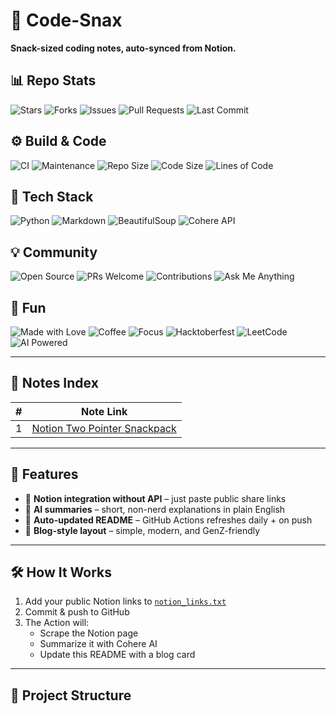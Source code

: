 # 🍿 Code-Snax

**Snack-sized coding notes, auto-synced from Notion.**  

## 📊 Repo Stats
![Stars](https://img.shields.io/github/stars/mangopep/leetcode-unlocked-?style=flat&color=yellow)
![Forks](https://img.shields.io/github/forks/mangopep/leetcode-unlocked-?style=flat&color=orange)
![Issues](https://img.shields.io/github/issues/mangopep/leetcode-unlocked-?color=red)
![Pull Requests](https://img.shields.io/github/issues-pr/mangopep/leetcode-unlocked-?color=purple)
![Last Commit](https://img.shields.io/github/last-commit/mangopep/leetcode-unlocked-?color=brightgreen)

## ⚙️ Build & Code
![CI](https://img.shields.io/github/actions/workflow/status/mangopep/leetcode-unlocked-/update-readme.yml?label=CI&logo=github)
![Maintenance](https://img.shields.io/maintenance/yes/2025)
![Repo Size](https://img.shields.io/github/repo-size/mangopep/leetcode-unlocked-)
![Code Size](https://img.shields.io/github/languages/code-size/mangopep/leetcode-unlocked-)
![Lines of Code](https://tokei.rs/b1/github/mangopep/leetcode-unlocked-?category=code)

## 🐍 Tech Stack
![Python](https://img.shields.io/badge/Python-3.11-blue?logo=python)
![Markdown](https://img.shields.io/badge/Made%20with-Markdown-1f425f.svg)
![BeautifulSoup](https://img.shields.io/badge/BeautifulSoup-HTML%20parser-green)
![Cohere API](https://img.shields.io/badge/Cohere-AI-orange)

## 💡 Community
![Open Source](https://badges.frapsoft.com/os/v1/open-source.svg?v=103)
![PRs Welcome](https://img.shields.io/badge/PRs-welcome-brightgreen.svg)
![Contributions](https://img.shields.io/badge/contributions-welcome-brightgreen.svg)
![Ask Me Anything](https://img.shields.io/badge/Ask%20me-anything-1abc9c.svg)

## 🎉 Fun
![Made with Love](https://img.shields.io/badge/Made%20with-%E2%9D%A4-red)
![Coffee](https://img.shields.io/badge/Made%20with-Coffee-brown.svg)
![Focus](https://img.shields.io/badge/Focus-100%25-blue)
![Hacktoberfest](https://img.shields.io/badge/Hacktoberfest-Ready-orange)
![LeetCode](https://img.shields.io/badge/LeetCode-Challenges-yellow)
![AI Powered](https://img.shields.io/badge/🤖-AI%20powered-lightgrey)




---

## 📖 Notes Index

<!-- SNAX-START -->
| # | Note Link |
|---|-----------|
| 1 | [Notion Two Pointer Snackpack](https://www.notion.so/Leetcode-Solved-Two-pointers-Notes-279d33e062ec806e8daeec4d8cb73115?source=copy_link) |
<!-- SNAX-END -->

---

## 🚀 Features
- 🔗 **Notion integration without API** – just paste public share links  
- 🤖 **AI summaries** – short, non-nerd explanations in plain English  
- 📝 **Auto-updated README** – GitHub Actions refreshes daily + on push  
- 🎨 **Blog-style layout** – simple, modern, and GenZ-friendly  

---

## 🛠 How It Works
1. Add your public Notion links to [`notion_links.txt`](./notion_links.txt)  
2. Commit & push to GitHub  
3. The Action will:  
   - Scrape the Notion page  
   - Summarize it with Cohere AI  
   - Update this README with a blog card  

---

## 📂 Project Structure
